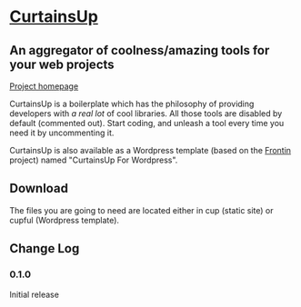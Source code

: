 # [CurtainsUp](http://alexduloz.github.com/curtainsup/)

## An aggregator of coolness/amazing tools for your web projects

[Project homepage](http://alexduloz.github.com/curtainsup/)

CurtainsUp is a boilerplate which has the philosophy of providing developers with *a real lot* of cool libraries. All those tools are disabled by default (commented out). Start coding, and unleash a tool every time you need it by uncommenting it. 

CurtainsUp is also available as a Wordpress template (based on the <a href="http://alexduloz.github.com/frontin/" title="Frontin">Frontin</a> project) named "CurtainsUp For Wordpress".

## Download

The files you are going to need are located either in cup (static site) or cupful (Wordpress template).

## Change Log

### 0.1.0

Initial release
